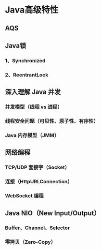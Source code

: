 # Java高级特性

## AQS



## Java锁

### 1、Synchronized

### 2、ReentrantLock

## 深入理解 Java 并发
### 并发模型（线程 vs 进程）
### 线程安全问题（可见性、原子性、有序性）
### Java 内存模型（JMM）


## 网络编程
### TCP/UDP 套接字（Socket）
### 连接（HttpURLConnection）
### WebSocket 编程

## Java NIO（New Input/Output）
### Buffer、Channel、Selector
### 零拷贝（Zero-Copy）

